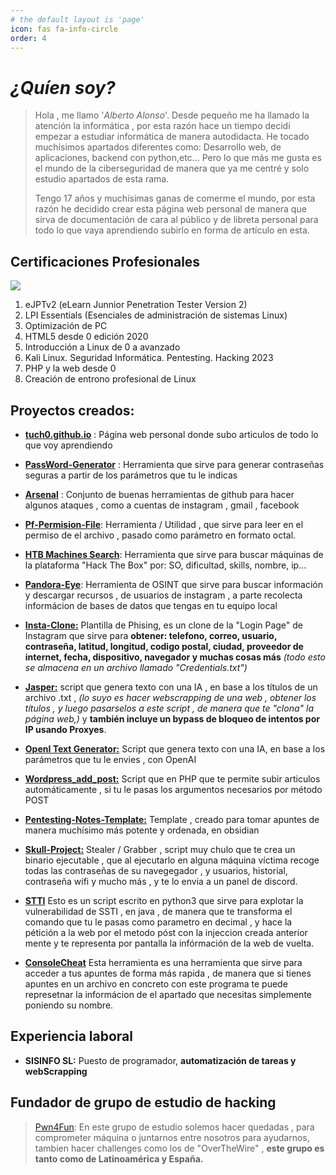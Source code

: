 ```yaml
---
# the default layout is 'page'
icon: fas fa-info-circle
order: 4
---
```


# _¿Quíen soy?_

> Hola , me llamo '*Alberto Alonso*'. Desde pequeño me ha llamado la atención la informática , por esta razón hace un tiempo decidí empezar a estudiar informática de manera autodidacta. 
> He tocado muchísimos apartados diferentes como: Desarrollo web, de aplicaciones, backend con python,etc... Pero lo que más me gusta es el mundo de la ciberseguridad de manera que ya me centré y solo estudio apartados de esta rama.
> 
> Tengo 17 años y muchísimas ganas de comerme el mundo, por esta razón he decidido crear esta página web personal de manera que sirva de documentación de cara al público y de libreta personal para todo lo que vaya aprendiendo subirlo en forma de artículo en esta.

## Certificaciones Profesionales
![](../../assets/certs/eJPTv2.png)

1. eJPTv2 (eLearn Junnior Penetration Tester Version 2)
2. LPI Essentials (Esenciales de administración de sistemas Linux)
3. Optimización de PC
4. HTML5 desde 0 edición 2020
5. Introducción a Linux de 0 a avanzado
6. Kali Linux. Seguridad Informática. Pentesting. Hacking 2023
7. PHP y la web desde 0
8. Creación de entrono profesional de Linux

## Proyectos creados:

- [**tuch0.github.io**](https://github.com/Tuch0?tab=repositories) : Página web personal donde subo articulos de todo lo que voy aprendiendo  

- [**PassWord-Generator**](https://tuch0.github.io/password-generator/) : Herramienta que sirve para generar contraseñas seguras a partir de los parámetros que tu le indicas

- [**Arsenal**](https://tuch0.github.io/arsenal/) : Conjunto de buenas herramientas de github para hacer algunos ataques , como a cuentas de instagram , gmail , facebook

- [**Pf-Permision-File**](https://tuch0.github.io/Pf-Permision-File/): Herramienta / Utilidad , que sirve para leer en el permiso de el archivo , pasado como parámetro en formato octal.

- [**HTB Machines Search**](https://tuch0.github.io/htbmachines-search/): Herramienta que sirve para buscar máquinas de la plataforma "Hack The Box" por: SO, dificultad, skills, nombre, ip...

- [**Pandora-Eye**](https://github.com/Tuch0/Pandora-Eye/tree/main): Herramienta de OSINT que sirve para buscar información y descargar recursos , de usuarios de instagram , a parte recolecta informácion de bases de datos que tengas en tu equipo local

- [**Insta-Clone:**](https://github.com/Tuch0/Instagram-Clone) Plantilla de Phising, es un clone de la "Login Page" de Instagram que sirve para **obtener: telefono, correo, usuario, contraseña, latitud, longitud, codigo postal, ciudad, proveedor de internet, fecha, dispositivo, navegador y muchas cosas más** *(todo esto se almacena en un archivo llamado "Credentials.txt")*

- [**Jasper:**](https://github.com/Tuch0/Jasper-IA-text-generator) script que genera texto con una IA , en base a los títulos de un archivo .txt , *(lo suyo es hacer webscrapping de una web , obtener los títulos , y luego pasarselos a este script , de manera que te "clona" la página web,)* y **también incluye un bypass de bloqueo de intentos por IP usando Proxyes**.

- [**OpenI Text Generator:**](https://github.com/Tuch0/OpenIA-Text-Generator) Script que genera texto con una IA, en base a los parámetros que tu le envies , con OpenAI

- [**Wordpress_add_post:**](https://github.com/Tuch0/Wordpress-add-post) Script que en PHP que te permite subir articulos automáticamente , si tu le pasas los argumentos necesarios por método POST

- [**Pentesting-Notes-Template:**](https://github.com/Tuch0/Pentesting-Notes-Template) Template , creado para tomar apuntes de manera muchísimo más potente y ordenada, en obsidian

- [**Skull-Project:**](https://github.com/Tuch0/Skull-Project) Stealer / Grabber , script muy chulo que te crea un binario ejecutable , que al ejecutarlo en alguna máquina víctima recoge todas las contraseñas de su navegegador , y usuarios, historial, contraseña wifi y mucho más , y te lo envia a un panel de discord.

- [**STTI**](https://github.com/Tuch0/STTI) Esto es un script escrito en python3 que sirve para explotar la vulnerabilidad de SSTI , en java , de manera que te transforma el comando que tu le pasas como parametro en decimal , y hace la pétición a la web por el metodo póst con la injeccion creada anterior mente y te representa por pantalla la infórmación de la web de vuelta.

- [**ConsoleCheat**](https://github.com/Tuch0/consolecheat) Esta herramienta es una herramienta que sirve para acceder a tus apuntes de forma más rapida , de manera que si tienes apuntes en un archivo en concreto con este programa te puede represetnar la informácion de el apartado que necesitas simplemente poniendo su nombre.


## Experiencia laboral

- **SISINFO SL:** Puesto de programador, **automatización de tareas y webScrapping** 

## Fundador de grupo de estudio de hacking

> [Pwn4Fun](https://discord.gg/PcgWcMSx): En este grupo de estudio solemos hacer quedadas , para comprometer máquina o juntarnos entre nosotros para ayudarnos, tambien hacer challenges como los de "OverTheWire" , **este grupo es tanto como de Latinoamérica y España.**
